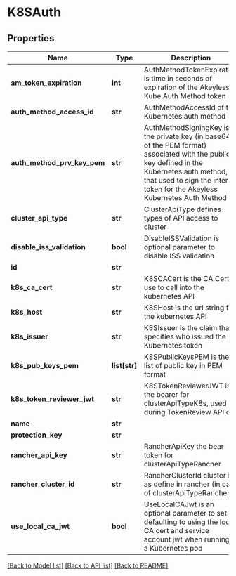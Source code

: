 # K8SAuth

## Properties
Name | Type | Description | Notes
------------ | ------------- | ------------- | -------------
**am_token_expiration** | **int** | AuthMethodTokenExpiration is time in seconds of expiration of the Akeyless Kube Auth Method token | [optional] 
**auth_method_access_id** | **str** | AuthMethodAccessId of the Kubernetes auth method | [optional] 
**auth_method_prv_key_pem** | **str** | AuthMethodSigningKey is the private key (in base64 of the PEM format) associated with the public key defined in the Kubernetes auth method, that used to sign the internal token for the Akeyless Kubernetes Auth Method | [optional] 
**cluster_api_type** | **str** | ClusterApiType defines types of API access to cluster | [optional] 
**disable_iss_validation** | **bool** | DisableISSValidation is optional parameter to disable ISS validation | [optional] 
**id** | **str** |  | [optional] 
**k8s_ca_cert** | **str** | K8SCACert is the CA Cert to use to call into the kubernetes API | [optional] 
**k8s_host** | **str** | K8SHost is the url string for the kubernetes API | [optional] 
**k8s_issuer** | **str** | K8SIssuer is the claim that specifies who issued the Kubernetes token | [optional] 
**k8s_pub_keys_pem** | **list[str]** | K8SPublicKeysPEM is the list of public key in PEM format | [optional] 
**k8s_token_reviewer_jwt** | **str** | K8STokenReviewerJWT is the bearer for clusterApiTypeK8s, used during TokenReview API call | [optional] 
**name** | **str** |  | [optional] 
**protection_key** | **str** |  | [optional] 
**rancher_api_key** | **str** | RancherApiKey the bear token for clusterApiTypeRancher | [optional] 
**rancher_cluster_id** | **str** | RancherClusterId cluster id as define in rancher (in case of clusterApiTypeRancher) | [optional] 
**use_local_ca_jwt** | **bool** | UseLocalCAJwt is an optional parameter to set defaulting to using the local CA cert and service account jwt when running in a Kubernetes pod | [optional] 

[[Back to Model list]](../README.md#documentation-for-models) [[Back to API list]](../README.md#documentation-for-api-endpoints) [[Back to README]](../README.md)


